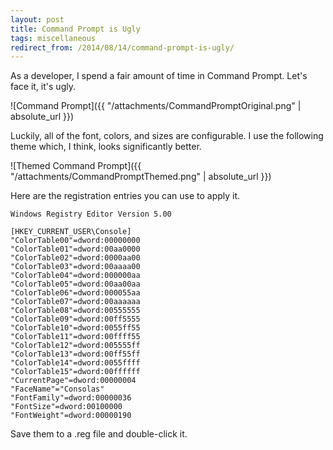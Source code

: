 ```yaml
---
layout: post
title: Command Prompt is Ugly
tags: miscellaneous
redirect_from: /2014/08/14/command-prompt-is-ugly/
---
```


As a developer, I spend a fair amount of time in Command Prompt. Let's face it, it's ugly.

![Command Prompt]({{ "/attachments/CommandPromptOriginal.png" | absolute_url }})

Luckily, all of the font, colors, and sizes are configurable. I use the following theme which, I think, looks
significantly better.

![Themed Command Prompt]({{ "/attachments/CommandPromptThemed.png" | absolute_url }})

Here are the registration entries you can use to apply it.

```reg
Windows Registry Editor Version 5.00

[HKEY_CURRENT_USER\Console]
"ColorTable00"=dword:00000000
"ColorTable01"=dword:00aa0000
"ColorTable02"=dword:0000aa00
"ColorTable03"=dword:00aaaa00
"ColorTable04"=dword:000000aa
"ColorTable05"=dword:00aa00aa
"ColorTable06"=dword:000055aa
"ColorTable07"=dword:00aaaaaa
"ColorTable08"=dword:00555555
"ColorTable09"=dword:00ff5555
"ColorTable10"=dword:0055ff55
"ColorTable11"=dword:00ffff55
"ColorTable12"=dword:005555ff
"ColorTable13"=dword:00ff55ff
"ColorTable14"=dword:0055ffff
"ColorTable15"=dword:00ffffff
"CurrentPage"=dword:00000004
"FaceName"="Consolas"
"FontFamily"=dword:00000036
"FontSize"=dword:00100000
"FontWeight"=dword:00000190
```

Save them to a .reg file and double-click it.
